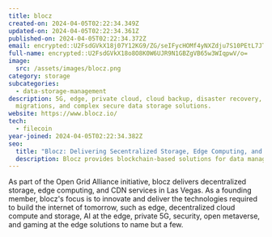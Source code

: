 ```yaml
---
title: blocz
created-on: 2024-04-05T02:22:34.349Z
updated-on: 2024-04-05T02:22:34.361Z
published-on: 2024-04-05T02:22:34.372Z
email: encrypted::U2FsdGVkX18j07Y12KG9/ZG/seIFycHOMf4yNXZdju7S10PEtL7JTYb1rnk7eySa
full-name: encrypted::U2FsdGVkX18o8O8K0W6UJR9N1GBZgVB65w3WIqpwV/o=
image:
  src: /assets/images/blocz.png
category: storage
subcategories:
  - data-storage-management
description: 5G, edge, private cloud, cloud backup, disaster recovery, cloud
  migrations, and complex secure data storage solutions.
website: https://www.blocz.io/
tech:
  - filecoin
year-joined: 2024-04-05T02:22:34.382Z
seo:
  title: "Blocz: Delivering Secentralized Storage, Edge Computing, and CDN Services"
  description: Blocz provides blockchain-based solutions for data management.
---
```


As part of the Open Grid Alliance initiative, blocz delivers decentralized storage, edge computing, and CDN services in Las Vegas. As a founding member, blocz's focus is to innovate and deliver the technologies required to build the internet of tomorrow, such as edge, decentralized cloud compute and storage, AI at the edge, private 5G, security, open metaverse, and gaming at the edge solutions to name but a few.

